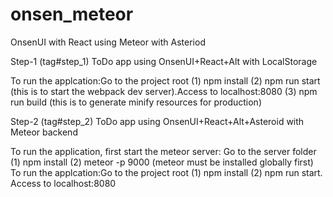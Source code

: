 # onsen_meteor
OnsenUI with React using Meteor with Asteriod

Step-1 (tag#step_1)
ToDo app using OnsenUI+React+Alt with LocalStorage

To run the applcation:Go to the project root (1) npm install (2) npm run start (this is to start the webpack dev server).Access to localhost:8080
(3) npm run build (this is to generate minify resources for production) 
				
Step-2 (tag#step_2)
ToDo app using OnsenUI+React+Alt+Asteroid with Meteor backend

To run the application, first start the meteor server: Go to the server folder	(1) npm install (2) meteor -p 9000 (meteor must be installed globally first)
To run the applcation:Go to the project root (1) npm install (2) npm run start. Access to localhost:8080
